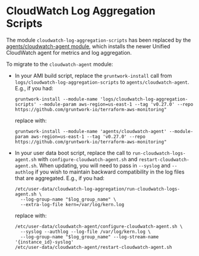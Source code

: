 # CloudWatch Log Aggregation Scripts

The module `cloudwatch-log-aggregation-scripts` has been replaced by the [agents/cloudwatch-agent
module](../../../agents/cloudwatch-agent), which installs the newer Unified CloudWatch agent for metrics and log
aggregation.

To migrate to the `cloudwatch-agent` module:

- In your AMI build script, replace the `gruntwork-install` call from `logs/cloudwatch-log-aggregation-scripts` to
  `agents/cloudwatch-agent`. E.g., if you had:

      gruntwork-install --module-name 'logs/cloudwatch-log-aggregation-scripts' --module-param aws-region=us-east-1 --tag 'v0.27.0' --repo https://github.com/gruntwork-io/terraform-aws-monitoring"

  replace with:

      gruntwork-install --module-name 'agents/cloudwatch-agent' --module-param aws-region=us-east-1 --tag 'v0.27.0' --repo https://github.com/gruntwork-io/terraform-aws-monitoring"

- In your user data boot script, replace the call to `run-cloudwatch-logs-agent.sh` with `configure-cloudwatch-agent.sh`
  and `restart-cloudwatch-agent.sh`. When updating, you will need to pass in `--syslog` and `--authlog` if you wish to
  maintain backward compatibility in the log files that are aggregated. E.g., if you had:

      /etc/user-data/cloudwatch-log-aggregation/run-cloudwatch-logs-agent.sh \
        --log-group-name "$log_group_name" \
        --extra-log-file kern=/var/log/kern.log

  replace with:

      /etc/user-data/cloudwatch-agent/configure-cloudwatch-agent.sh \
        --syslog --authlog --log-file /var/log/kern.log \
        --log-group-name "$log_group_name" --log-stream-name '{instance_id}-syslog'
      /etc/user-data/cloudwatch-agent/restart-cloudwatch-agent.sh
